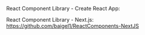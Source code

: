 React Component Library - Create React App:

React Component Library - Next.js: https://github.com/baigel1/ReactComponents-NextJS 
